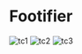 # Footifier
![tc1](https://cloud.githubusercontent.com/assets/15019669/18594627/f680ba1a-7c0e-11e6-93f7-10857e6a868c.png)
![tc2](https://cloud.githubusercontent.com/assets/15019669/18594628/f753bd02-7c0e-11e6-9d35-9684b44815b5.png)
![tc3](https://cloud.githubusercontent.com/assets/15019669/18594629/f8315ac2-7c0e-11e6-8aeb-fd4e6b3f611a.png)

